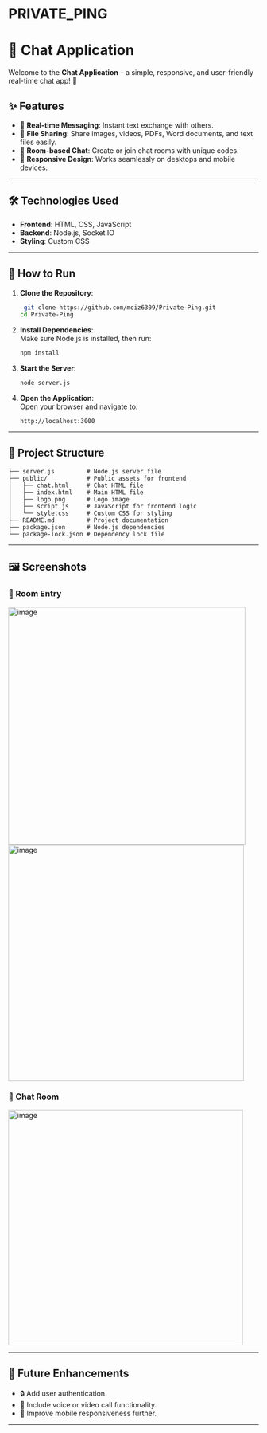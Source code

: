# PRIVATE_PING

# 📱 Chat Application

Welcome to the **Chat Application** – a simple, responsive, and user-friendly real-time chat app! 🌟

## ✨ Features

- 💬 **Real-time Messaging**: Instant text exchange with others.
- 📁 **File Sharing**: Share images, videos, PDFs, Word documents, and text files easily.
- 🔑 **Room-based Chat**: Create or join chat rooms with unique codes.
- 📱 **Responsive Design**: Works seamlessly on desktops and mobile devices.

---

## 🛠️ Technologies Used

- **Frontend**: HTML, CSS, JavaScript  
- **Backend**: Node.js, Socket.IO  
- **Styling**: Custom CSS

---

## 🚀 How to Run

1. **Clone the Repository**:
   ```bash
    git clone https://github.com/moiz6309/Private-Ping.git
   cd Private-Ping
   ```

2. **Install Dependencies**:  
   Make sure Node.js is installed, then run:
   ```bash
   npm install
   ```

3. **Start the Server**:
   ```bash
   node server.js
   ```

4. **Open the Application**:  
   Open your browser and navigate to:  
   ```
   http://localhost:3000
   ```

---

## 📂 Project Structure

```plaintext
├── server.js         # Node.js server file
├── public/           # Public assets for frontend
│   ├── chat.html     # Chat HTML file
│   ├── index.html    # Main HTML file
│   ├── logo.png      # Logo image
│   ├── script.js     # JavaScript for frontend logic
│   └── style.css     # Custom CSS for styling
├── README.md         # Project documentation
├── package.json      # Node.js dependencies
└── package-lock.json # Dependency lock file

```

---

## 🖼️ Screenshots

### 🔑 Room Entry
<img width="477" alt="image" src="https://github.com/user-attachments/assets/6c071933-986c-4c07-b1f3-cce504fd540e" />
<img width="474" alt="image" src="https://github.com/user-attachments/assets/d58cdf76-9c44-4703-b5ff-26c68dd27dd6" />



### 💬 Chat Room  
<img width="472" alt="image" src="https://github.com/user-attachments/assets/f23be6f2-d88c-4624-aa0e-9ee62de826a8" />


---

## 🚧 Future Enhancements

- 🔒 Add user authentication.
- 🎥 Include voice or video call functionality.
- 📱 Improve mobile responsiveness further.

---
